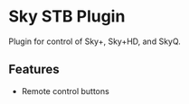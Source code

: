 # Sky STB Plugin

Plugin for control of Sky+, Sky+HD, and SkyQ.

## Features

- Remote control buttons
